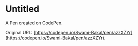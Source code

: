 # Untitled

A Pen created on CodePen.

Original URL: [https://codepen.io/Swami-Bakal/pen/azzXZYr](https://codepen.io/Swami-Bakal/pen/azzXZYr).

